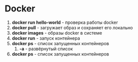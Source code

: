 # Docker

1. **docker run hello-world** - проверка работы docker
2. **docker pull** - загружает образ и сохраняет его локально
3. **docker images** - образы docker в системе
4. **docker run** - запуск контейнера
5. **docker ps** - список запущенных контейнеров
    1. **-a** - развёрнутый список
6. **docker ps** - список запущенных контейнеров
